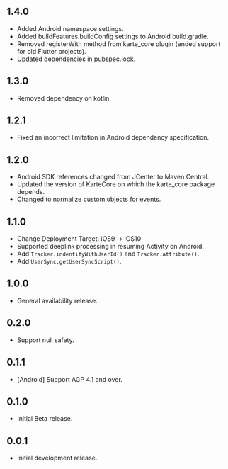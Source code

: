## 1.4.0

* Added Android namespace settings.
* Added buildFeatures.buildConfig settings to Android build.gradle.
* Removed registerWith method from karte_core plugin (ended support for old Flutter projects).
* Updated dependencies in pubspec.lock.

## 1.3.0

* Removed dependency on kotlin.

## 1.2.1

* Fixed an incorrect limitation in Android dependency specification.

## 1.2.0

* Android SDK references changed from JCenter to Maven Central.
* Updated the version of KarteCore on which the karte_core package depends.
* Changed to normalize custom objects for events.

## 1.1.0

* Change Deployment Target: iOS9 → iOS10
* Supported deeplink processing in resuming Activity on Android.
* Add `Tracker.indentifyWithUserId()` and `Tracker.attribute()`.
* Add `UserSync.getUserSyncScript()`.

## 1.0.0

* General availability release.

## 0.2.0

* Support null safety.

## 0.1.1

* [Android] Support AGP 4.1 and over.

## 0.1.0

* Initial Beta release.

## 0.0.1

* Initial development release.

